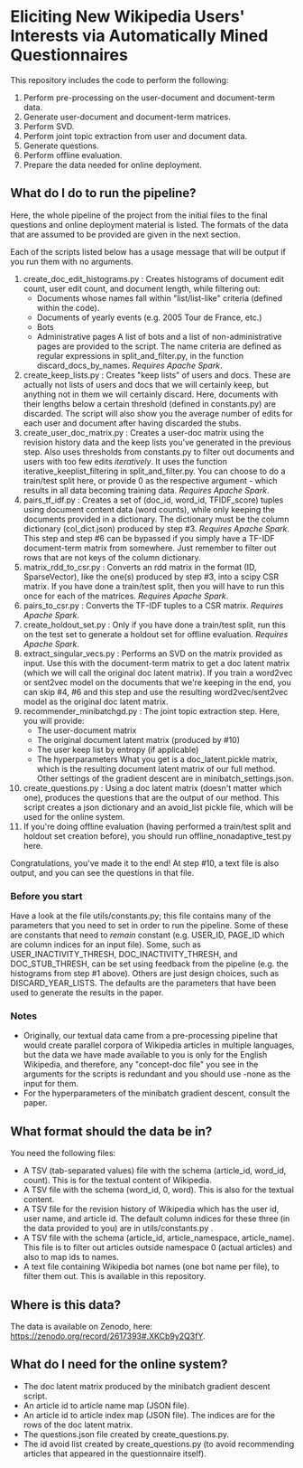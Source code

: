 # Eliciting New Wikipedia Users' Interests via Automatically Mined Questionnaires

This repository includes the code to perform the following:

1. Perform pre-processing on the user-document and document-term data.
2. Generate user-document and document-term matrices.
3. Perform SVD.
4. Perform joint topic extraction from user and document data.
5. Generate questions.
6. Perform offline evaluation.
7. Prepare the data needed for online deployment.

## What do I do to run the pipeline?

Here, the whole pipeline of the project from the initial files to the final questions and online deployment material is listed. The formats of the data that are assumed to be provided are given in the next section.

Each of the scripts listed below has a usage message that will be output if you run them with no arguments.

1. create_doc_edit_histograms.py : Creates histograms of document edit count, user edit count, and document length, while filtering out:
   - Documents whose names fall within "list/list-like" criteria (defined within the code).
   - Documents of yearly events (e.g. 2005 Tour de France, etc.)
   - Bots
   - Administrative pages
   A list of bots and a list of non-administrative pages are provided to the script. The name criteria are defined as regular expressions in split_and_filter.py, in the function discard_docs_by_names. *Requires Apache Spark*.
2. create_keep_lists.py : Creates "keep lists" of users and docs. These are actually not lists of users and docs that we will certainly keep, but anything not in them we will certainly discard. Here, documents with their lengths below a certain threshold (defined in constants.py) are discarded. The script will also show you the average number of edits for each user and document after having discarded the stubs.
3. create_user_doc_matrix.py : Creates a user-doc matrix using the revision history data and the keep lists you've generated in the previous step. Also uses thresholds from constants.py to filter out documents and users with too few edits *iteratively*. It uses the function iterative_keeplist_filtering in split_and_filter.py. You can choose to do a train/test split here, or provide 0 as the respective argument - which results in all data becoming training data. *Requires Apache Spark*.
4. pairs_tf_idf.py : Creates a set of (doc_id, word_id, TFIDF_score) tuples using document content data (word counts), while only keeping the documents provided in a dictionary. The dictionary must be the column dictionary (col_dict.json) produced by step #3. *Requires Apache Spark*. This step and step #6 can be bypassed if you simply have a TF-IDF document-term matrix from somewhere. Just remember to filter out rows that are not keys of the column dictionary.
5. matrix_rdd_to_csr.py : Converts an rdd matrix in the format (ID, SparseVector), like the one(s) produced by step #3, into a scipy CSR matrix. If you have done a train/test split, then you will have to run this once for each of the matrices. *Requires Apache Spark*.
6. pairs_to_csr.py : Converts the TF-IDF tuples to a CSR matrix. *Requires Apache Spark*.
7. create_holdout_set.py : Only if you have done a train/test split, run this on the test set to generate a holdout set for offline evaluation. *Requires Apache Spark*.
8. extract_singular_vecs.py : Performs an SVD on the matrix provided as input. Use this with the document-term matrix to get a doc latent matrix (which we will call the original doc latent matrix). If you train a word2vec or sent2vec model on the documents that we're keeping in the end, you can skip #4, #6 and this step and use the resulting word2vec/sent2vec model as the original doc latent matrix.
9. recommender_minibatchgd.py : The joint topic extraction step. Here, you will provide:
    - The user-document matrix
    - The original document latent matrix (produced by #10)
    - The user keep list by entropy (if applicable)
    - The hyperparameters
    What you get is a doc_latent.pickle matrix, which is the resulting document latent matrix of our full method. Other settings of the gradient descent are in minibatch_settings.json.
10. create_questions.py : Using a doc latent matrix (doesn't matter which one), produces the questions that are the output of our method. This script creates a json dictionary and an avoid_list pickle file, which will be used for the online system.
11. If you're doing offline evaluation (having performed a train/test split and holdout set creation before), you should run offline_nonadaptive_test.py here. 

Congratulations, you've made it to the end! At step #10, a text file is also output, and you can see the questions in that file.

### Before you start
Have a look at the file utils/constants.py; this file contains many of the parameters that you need to set in order to run the pipeline. Some of these are constants that need to _remain_ constant (e.g. USER_ID, PAGE_ID which are column indices for an input file). Some, such as USER_INACTIVITY_THRESH, DOC_INACTIVITY_THRESH, and DOC_STUB_THRESH, can be set using feedback from the pipeline (e.g. the histograms from step #1 above). Others are just design choices, such as DISCARD_YEAR_LISTS. The defaults are the parameters that have been used to generate the results in the paper.

### Notes

* Originally, our textual data came from a pre-processing pipeline that would create parallel corpora of Wikipedia articles in multiple languages, but the data we have made available to you is only for the English Wikipedia, and therefore, any "concept-doc file" you see in the arguments for the scripts is redundant and you should use -none as the input for them.
* For the hyperparameters of the minibatch gradient descent, consult the paper.

## What format should the data be in?

You need the following files:
* A TSV (tab-separated values) file with the schema (article_id, word_id, count). This is for the textual content of Wikipedia.
* A TSV file with the schema (word_id, 0, word). This is also for the textual content.
* A TSV file for the revision history of Wikipedia which has the user id, user name, and article id. The default column indices for these three (in the data provided to you) are in utils/constants.py .
* A TSV file with the schema (article_id, article_namespace, article_name). This file is to filter out articles outside namespace 0 (actual articles) and also to map ids to names.
* A text file containing Wikipedia bot names (one bot name per file), to filter them out. This is available in this repository.

## Where is this data?

The data is available on Zenodo, here: https://zenodo.org/record/2617393#.XKCb9y2Q3fY.

## What do I need for the online system?

* The doc latent matrix produced by the minibatch gradient descent script.
* An article id to article name map (JSON file).
* An article id to article index map (JSON file). The indices are for the rows of the doc latent matrix.
* The questions.json file created by create_questions.py.
* The id avoid list created by create_questions.py (to avoid recommending articles that appeared in the questionnaire itself).
